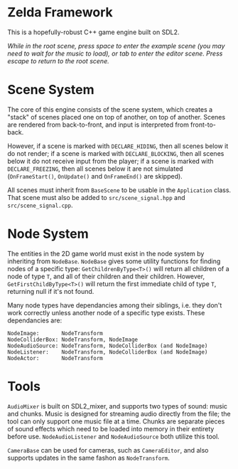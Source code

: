 # Zelda Framework

This is a hopefully-robust C++ game engine built on SDL2.

*While in the root scene, press space to enter the example scene (you may need to wait for the music to load), or tab to enter the editor scene. Press escape to return to the root scene.*

# Scene System

The core of this engine consists of the scene system, which creates a "stack" of scenes placed one on top of another, on top of another. Scenes are rendered from back-to-front, and input is interpreted from front-to-back.

However, if a scene is marked with `DECLARE_HIDING`, then all scenes below it do not render; if a scene is marked with `DECLARE_BLOCKING`, then all scenes below it do not receive input from the player; if a scene is marked with `DECLARE_FREEZING`, then all scenes below it are not simulated (`OnFrameStart()`, `OnUpdate()` and `OnFrameEnd()` are skipped).

All scenes must inherit from `BaseScene` to be usable in the `Application` class. That scene must also be added to `src/scene_signal.hpp` and `src/scene_signal.cpp`.

# Node System

The entities in the 2D game world must exist in the node system by inheriting from `NodeBase`. `NodeBase` gives some utility functions for finding nodes of a specific type: `GetChildrenByType<T>()` will return all children of a node of type `T`, and all of their children and their children. However, `GetFirstChildByType<T>()` will return the first immediate child of type `T`, returning null if it's not found.

Many node types have dependancies among their siblings, i.e. they don't work correctly unless another node of a specific type exists. These dependancies are:

```
NodeImage:       NodeTransform
NodeColliderBox: NodeTransform, NodeImage
NodeAudioSource: NodeTransform, NodeColliderBox (and NodeImage)
NodeListener:    NodeTransform, NodeColliderBox (and NodeImage)
NodeActor:       NodeTransform
```

# Tools

`AudioMixer` is built on SDL2_mixer, and supports two types of sound: music and chunks. Music is designed for streaming audio directly from the file; the tool can only support one music file at a time. Chunks are separate pieces of sound effects which need to be loaded into memory in their entirety before use. `NodeAudioListener` and `NodeAudioSource` both utilize this tool.

`CameraBase` can be used for cameras, such as `CameraEditor`, and also supports updates in the same fashon as `NodeTransform`.

